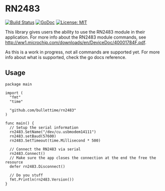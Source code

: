 # RN2483
[![Build Status](https://travis-ci.org/BulletTime/RN2483.svg?branch=master)](https://travis-ci.org/BulletTime/RN2483)
[![GoDoc](https://godoc.org/github.com/BulletTime/RN2483?status.svg)](https://godoc.org/github.com/BulletTime/RN2483)
[![License: MIT](https://img.shields.io/badge/License-MIT-yellow.svg)](https://github.com/BulletTime/RN2483/blob/master/LICENSE)

This library gives users the ability to use the RN2483 module in their application. For more info about the RN2483 module commands, see <http://ww1.microchip.com/downloads/en/DeviceDoc/40001784F.pdf>.

As this is a work in progress, not all commands are supported yet. For more info about what is supported, check the go docs reference.

## Usage
```
package main

import (
  "fmt"
  "time"

  "github.com/bullettime/rn2483"
)

func main() {
  // Setup the serial information
  rn2483.SetName("/dev/cu.usbmodem14111")
  rn2483.setBaud(57600)
  rn2483.SetTimeout(time.Millisecond * 500)

  // Connect the RN2483 via serial
  rn2483.Connect()
  // Make sure the app closes the connection at the end the free the resource
  defer rn2483.Disconnect()

  // Do you stuff
  fmt.Println(rn2483.Version())
}
```
